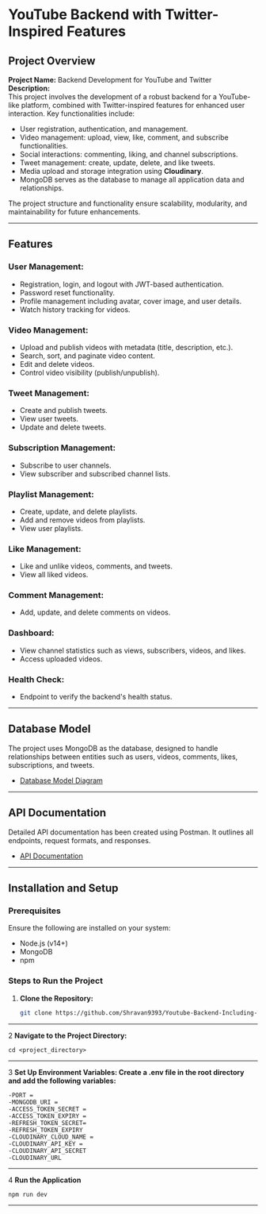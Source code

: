 # YouTube Backend with Twitter-Inspired Features

## Project Overview

**Project Name:** Backend Development for YouTube and Twitter  
**Description:**  
This project involves the development of a robust backend for a YouTube-like platform, combined with Twitter-inspired features for enhanced user interaction. Key functionalities include:

- User registration, authentication, and management.
- Video management: upload, view, like, comment, and subscribe functionalities.
- Social interactions: commenting, liking, and channel subscriptions.
- Tweet management: create, update, delete, and like tweets.
- Media upload and storage integration using **Cloudinary**.
- MongoDB serves as the database to manage all application data and relationships.

The project structure and functionality ensure scalability, modularity, and maintainability for future enhancements.

---

## Features

### User Management:
- Registration, login, and logout with JWT-based authentication.
- Password reset functionality.
- Profile management including avatar, cover image, and user details.
- Watch history tracking for videos.

### Video Management:
- Upload and publish videos with metadata (title, description, etc.).
- Search, sort, and paginate video content.
- Edit and delete videos.
- Control video visibility (publish/unpublish).

### Tweet Management:
- Create and publish tweets.
- View user tweets.
- Update and delete tweets.

### Subscription Management:
- Subscribe to user channels.
- View subscriber and subscribed channel lists.

### Playlist Management:
- Create, update, and delete playlists.
- Add and remove videos from playlists.
- View user playlists.

### Like Management:
- Like and unlike videos, comments, and tweets.
- View all liked videos.

### Comment Management:
- Add, update, and delete comments on videos.

### Dashboard:
- View channel statistics such as views, subscribers, videos, and likes.
- Access uploaded videos.

### Health Check:
- Endpoint to verify the backend's health status.

---

## Database Model

The project uses MongoDB as the database, designed to handle relationships between entities such as users, videos, comments, likes, subscriptions, and tweets.

- [Database Model Diagram](https://app.eraser.io/workspace/QLbxWSor94SvNuLcyUvz?origin=share)

---

## API Documentation

Detailed API documentation has been created using Postman. It outlines all endpoints, request formats, and responses.

- [API Documentation](https://documenter.getpostman.com/view/35001767/2sAYHzFhxT)

---

## Installation and Setup

### Prerequisites
Ensure the following are installed on your system:
- Node.js (v14+)
- MongoDB
- npm 

### Steps to Run the Project

1. **Clone the Repository:**
   ```bash
   git clone https://github.com/Shravan9393/Youtube-Backend-Including-Twitter.git

---

2  **Navigate to the Project Directory:**
   
    cd <project_directory>
---

3   **Set Up Environment Variables: Create a .env file in the root directory and add the following variables:**

    -PORT = 
    -MONGODB_URI = 
    -ACCESS_TOKEN_SECRET =
    -ACCESS_TOKEN_EXPIRY = 
    -REFRESH_TOKEN_SECRET= 
    -REFRESH_TOKEN_EXPIRY
    -CLOUDINARY_CLOUD_NAME = 
    -CLOUDINARY_API_KEY = 
    -CLOUDINARY_API_SECRET 
    -CLOUDINARY_URL

---

4 **Run the Application**

    npm run dev

---


